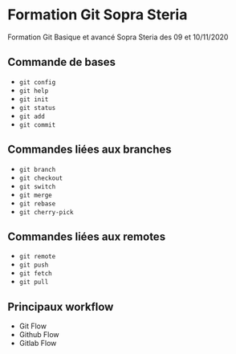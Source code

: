 # Formation Git Sopra Steria

Formation Git Basique et avancé Sopra Steria des 09 et 10/11/2020

## Commande de bases

- `git config`
- `git help`
- `git init`
- `git status`
- `git add`
- `git commit`

## Commandes liées aux branches

- `git branch`
- `git checkout`
- `git switch`
- `git merge`
- `git rebase`
- `git cherry-pick`

## Commandes liées aux remotes

- `git remote`
- `git push`
- `git fetch`
- `git pull`

## Principaux workflow

- Git Flow
- Github Flow
- Gitlab Flow
